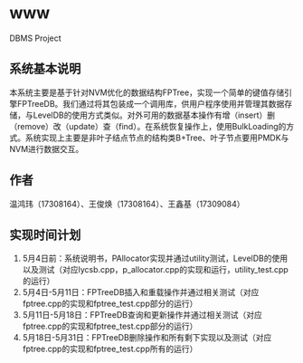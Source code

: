 # www
DBMS Project
## 系统基本说明
本系统主要是基于针对NVM优化的数据结构FPTree，实现一个简单的键值存储引擎FPTreeDB。我们通过将其包装成一个调用库，供用户程序使用并管理其数据存储，与LevelDB的使用方式类似。对外可用的数据基本操作有增（insert）删（remove）改（update）查（find）。在系统恢复操作上，使用BulkLoading的方式。系统实现上主要是非叶子结点节点的结构类B+Tree、叶子节点要用PMDK与NVM进行数据交互。
## 作者
温鸿玮（17308164）、王俊焕（17308164）、王鑫基（17309084）
## 实现时间计划
1. 5月4日前：系统说明书，PAllocator实现并通过utility测试，LevelDB的使用以及测试（对应lycsb.cpp，p_allocator.cpp的实现和运行，utility_test.cpp的运行）
2. 5月4日-5月11日：FPTreeDB插入和重载操作并通过相关测试（对应fptree.cpp的实现和fptree_test.cpp部分的运行）
3. 5月11日-5月18日：FPTreeDB查询和更新操作并通过相关测试（对应fptree.cpp的实现和fptree_test.cpp部分的运行）
4. 5月18日-5月31日：FPTreeDB删除操作和所有剩下实现以及测试（对应fptree.cpp的实现和fptree_test.cpp所有的运行）